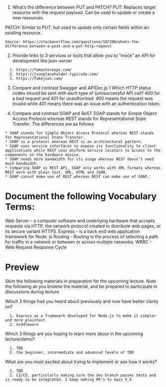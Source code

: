1. What’s the difference between PUT and PATCH?
PUT: Replaces target resource with the request payload. Can be used to update or create a new resources.

PATCH: Similar to PUT, but used to update only certain fields within an existing resource.
```
Source: https://stackoverflow.com/questions/107390/whats-the-difference-between-a-post-and-a-put-http-request
```

2. Provide links to 3 services or tools that allow you to “mock” an API for development like json-server
```
  1. https://fakestoreapi.com/
  2. https://jsonplaceholder.typicode.com/
  3. https://fakejson.com/
```

3. Compare and contrast Swagger and APIDoc.js 1 Which HTTP status codes should be sent with each type of (un)successful API call?
400 for a bad request and 401 for unauthorized. 400 means the request was invalid while 401 means there was an issue with an authentication token.

4. Compare and contrast SOAP and ReST
SOAP stands for Simple Object Access Protocol whereas REST stands for Representational State Transfer. The differences are as follows:
```
* SOAP stands for Simple Object Access Protocol whereas REST stands for Representational State Transfer.
* SOAP is a protocol whereas REST is an architectural pattern.
* SOAP uses service interfaces to expose its functionality to client applications while REST uses Uniform Service locators to access to the components on the hardware device.
* SOAP needs more bandwidth for its usage whereas REST doesn’t need much bandwidth.
* Comparing SOAP vs REST API, SOAP only works with XML formats whereas REST work with plain text, XML, HTML and JSON.
* SOAP cannot make use of REST whereas REST can make use of SOAP.
```

# Document the following Vocabulary Terms:

Web Server - a computer software and underlying hardware that accepts requests via HTTP, the network protocol created to distribute web pages, or its secure variant HTTPS.
Express - is a back end web application framework for Node. js
Routing - Routing is the process of selecting a path for traffic in a network or between or across multiple networks.
WRRC - Web Request Response Cycle

# Preview

Skim the following materials in preparation for the upcoming lecture. Note the following as you browse the material, and be prepared to participate in discussions during lecture

Which 3 things had you heard about previously and now have better clarity on?
```
  1. Express as a framework developed for Node.js to make it simpler and more plaintext
  2. middleware
```
Which 3 things are you hoping to learn more about in the upcoming lecture/demo?
```
  1. TDD
  2. the beginner, intermediate and advanced levels of TDD
```
What are you most excited about trying to implement or see how it works?
```
  1. TDD
  2. CI/CD, particularly making sure the dev branch passes tests and is ready to be integrated. I keep making PR's to main X_X
```